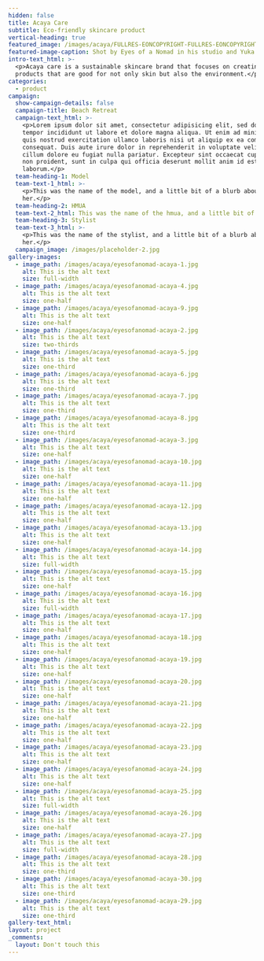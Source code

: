 ```yaml
---
hidden: false
title: Acaya Care
subtitle: Eco-friendly skincare product
vertical-heading: true
featured_image: /images/acaya/FULLRES-EONCOPYRIGHT-FULLRES-EONCOPYRIGHT-Acaya-Care0337.jpg
featured-image-caption: Shot by Eyes of a Nomad in his studio and Yuka Villa for the campaign shoot
intro-text_html: >-
  <p>Acaya care is a sustainable skincare brand that focuses on creating
  products that are good for not only skin but also the environment.</p>
categories:
  - product
campaign:
  show-campaign-details: false
  campaign-title: Beach Retreat
  campaign-text_html: >-
    <p>Lorem ipsum dolor sit amet, consectetur adipisicing elit, sed do eiusmod
    tempor incididunt ut labore et dolore magna aliqua. Ut enim ad minim veniam,
    quis nostrud exercitation ullamco laboris nisi ut aliquip ex ea commodo
    consequat. Duis aute irure dolor in reprehenderit in voluptate velit esse
    cillum dolore eu fugiat nulla pariatur. Excepteur sint occaecat cupidatat
    non proident, sunt in culpa qui officia deserunt mollit anim id est
    laborum.</p>
  team-heading-1: Model
  team-text-1_html: >-
    <p>This was the name of the model, and a little bit of a blurb about
    her.</p>
  team-heading-2: HMUA
  team-text-2_html: This was the name of the hmua, and a little bit of a blurb about her.
  team-heading-3: Stylist
  team-text-3_html: >-
    <p>This was the name of the stylist, and a little bit of a blurb about
    her.</p>
  campaign_image: /images/placeholder-2.jpg
gallery-images:
  - image_path: /images/acaya/eyesofanomad-acaya-1.jpg
    alt: This is the alt text
    size: full-width
  - image_path: /images/acaya/eyesofanomad-acaya-4.jpg
    alt: This is the alt text
    size: one-half
  - image_path: /images/acaya/eyesofanomad-acaya-9.jpg
    alt: This is the alt text
    size: one-half
  - image_path: /images/acaya/eyesofanomad-acaya-2.jpg
    alt: This is the alt text
    size: two-thirds
  - image_path: /images/acaya/eyesofanomad-acaya-5.jpg
    alt: This is the alt text
    size: one-third
  - image_path: /images/acaya/eyesofanomad-acaya-6.jpg
    alt: This is the alt text
    size: one-third
  - image_path: /images/acaya/eyesofanomad-acaya-7.jpg
    alt: This is the alt text
    size: one-third
  - image_path: /images/acaya/eyesofanomad-acaya-8.jpg
    alt: This is the alt text
    size: one-third
  - image_path: /images/acaya/eyesofanomad-acaya-3.jpg
    alt: This is the alt text
    size: one-half
  - image_path: /images/acaya/eyesofanomad-acaya-10.jpg
    alt: This is the alt text
    size: one-half
  - image_path: /images/acaya/eyesofanomad-acaya-11.jpg
    alt: This is the alt text
    size: one-half
  - image_path: /images/acaya/eyesofanomad-acaya-12.jpg
    alt: This is the alt text
    size: one-half
  - image_path: /images/acaya/eyesofanomad-acaya-13.jpg
    alt: This is the alt text
    size: one-half
  - image_path: /images/acaya/eyesofanomad-acaya-14.jpg
    alt: This is the alt text
    size: full-width
  - image_path: /images/acaya/eyesofanomad-acaya-15.jpg
    alt: This is the alt text
    size: one-half
  - image_path: /images/acaya/eyesofanomad-acaya-16.jpg
    alt: This is the alt text
    size: full-width
  - image_path: /images/acaya/eyesofanomad-acaya-17.jpg
    alt: This is the alt text
    size: one-half
  - image_path: /images/acaya/eyesofanomad-acaya-18.jpg
    alt: This is the alt text
    size: one-half
  - image_path: /images/acaya/eyesofanomad-acaya-19.jpg
    alt: This is the alt text
    size: one-half
  - image_path: /images/acaya/eyesofanomad-acaya-20.jpg
    alt: This is the alt text
    size: one-half
  - image_path: /images/acaya/eyesofanomad-acaya-21.jpg
    alt: This is the alt text
    size: one-half
  - image_path: /images/acaya/eyesofanomad-acaya-22.jpg
    alt: This is the alt text
    size: one-half
  - image_path: /images/acaya/eyesofanomad-acaya-23.jpg
    alt: This is the alt text
    size: one-half
  - image_path: /images/acaya/eyesofanomad-acaya-24.jpg
    alt: This is the alt text
    size: one-half
  - image_path: /images/acaya/eyesofanomad-acaya-25.jpg
    alt: This is the alt text
    size: full-width
  - image_path: /images/acaya/eyesofanomad-acaya-26.jpg
    alt: This is the alt text
    size: one-half
  - image_path: /images/acaya/eyesofanomad-acaya-27.jpg
    alt: This is the alt text
    size: full-width
  - image_path: /images/acaya/eyesofanomad-acaya-28.jpg
    alt: This is the alt text
    size: one-third
  - image_path: /images/acaya/eyesofanomad-acaya-30.jpg
    alt: This is the alt text
    size: one-third
  - image_path: /images/acaya/eyesofanomad-acaya-29.jpg
    alt: This is the alt text
    size: one-third
gallery-text_html:
layout: project
_comments:
  layout: Don't touch this
---
```

